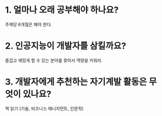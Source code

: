 # 1. 얼마나 오래 공부해야 하나요?

주제당 6개월은 해야 한다.

# 2. 인공지능이 개발자를 삼킬까요?

즐겁고 재밌게 할 수 있는 분야를 찾아서 역량을 키워라.

# 3. 개발자에게 추천하는 자기계발 활동은 무엇이 있나요?

책 읽기 (기술, 비즈니스 매니지먼트, 인문학)

